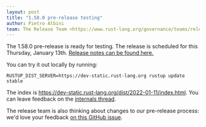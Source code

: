 ```yaml
---
layout: post
title: "1.58.0 pre-release testing"
author: Pietro Albini
team: The Release Team <https://www.rust-lang.org/governance/teams/release>
---
```


The 1.58.0 pre-release is ready for testing. The release is scheduled for this
Thursday, January 13th. [Release notes can be found here.][relnotes]

You can try it out locally by running:

```plain
RUSTUP_DIST_SERVER=https://dev-static.rust-lang.org rustup update stable
```

The index is <https://dev-static.rust-lang.org/dist/2022-01-11/index.html>. You
can leave feedback on the [internals thread][internals].

The release team is also thinking about changes to our pre-release process:
we'd love your feedback [on this GitHub issue][feedback].

[relnotes]: https://github.com/rust-lang/rust/blob/stable/RELEASES.md#version-1580-2022-01-13
[internals]: https://internals.rust-lang.org/t/rust-1-58-0-pre-release-testing/15946
[feedback]: https://github.com/rust-lang/release-team/issues/16
